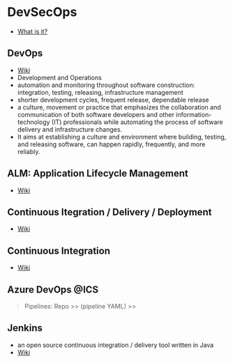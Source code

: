# DevSecOps

- [What is it?](https://t.ly/NzB58)

## DevOps

- [Wiki](https://to.ly/1ziYX)
- Development and Operations
- automation and monitoring throughout software construction: integration, testing, releasing, infrastructure management
- shorter development cycles, frequent release, dependable release
- a culture, movement or practice that emphasizes the collaboration and communication of both software developers and other information-technology (IT) professionals while automating the process of software delivery and infrastructure changes.
- It aims at establishing a culture and environment where building, testing, and releasing software, can happen rapidly, frequently, and more reliably.

## ALM: Application Lifecycle Management

- [Wiki](https://goo.gl/biPPF)

## Continuous Itegration / Delivery / Deployment

- [Wiki](https://t.ly/p6xWE)

## Continuous Integration

- [Wiki](https://t.ly/GkE69)

## Azure DevOps @ICS

> Pipelines: Repo >> (pipeline YAML) >>


## Jenkins

- an open source continuous integration / delivery tool written in Java
- [Wiki](https://t.ly/RBJlq)
